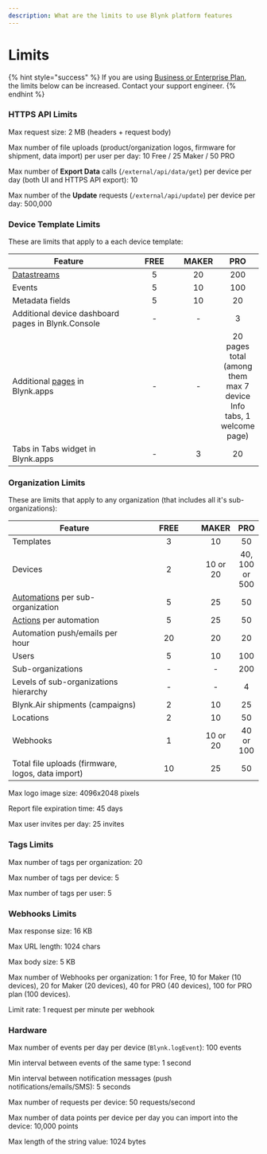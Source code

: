 ```yaml
---
description: What are the limits to use Blynk platform features
---
```


# Limits

{% hint style="success" %}
If you are using [Business or Enterprise Plan](https://blynk.io/pricing/business-plan), the limits below can be increased. Contact your support engineer.
{% endhint %}

###

### HTTPS API Limits

Max request size: 2 MB (headers + request body)

Max number of file uploads (product/organization logos, firmware for shipment, data import) per user per day: 10 Free / 25 Maker / 50 PRO

Max number of **Export Data** calls (`/external/api/data/get`) per device per day (both UI and HTTPS API export): 10

Max number of the **Update** requests (`/external/api/update`) per device per day: 500,000





### Device Template Limits

These are limits that apply to a each device template:

<table><thead><tr><th width="325">Feature</th><th width="125" align="center">FREE</th><th align="center">MAKER</th><th align="center">PRO</th></tr></thead><tbody><tr><td><a href="templates/datastreams/">Datastreams</a></td><td align="center">5</td><td align="center">20</td><td align="center">200</td></tr><tr><td>Events</td><td align="center">5</td><td align="center">10</td><td align="center">100</td></tr><tr><td>Metadata fields</td><td align="center">5</td><td align="center">10</td><td align="center">20</td></tr><tr><td>Additional device dashboard pages in Blynk.Console</td><td align="center">-</td><td align="center">-</td><td align="center">3</td></tr><tr><td>Additional <a href="https://docs.blynk.io/en/blynk.apps/pages">pages</a> in Blynk.apps </td><td align="center">-</td><td align="center">-</td><td align="center">20 pages total (among them max 7 device Info tabs, 1 welcome page)</td></tr><tr><td>Tabs in Tabs widget in Blynk.apps</td><td align="center">-</td><td align="center">3</td><td align="center">20</td></tr></tbody></table>



### Organization Limits

These are limits that apply to any organization (that includes all it's sub-organizations):

<table><thead><tr><th width="342">Feature</th><th width="134" align="center">FREE</th><th align="center">MAKER</th><th align="center">PRO</th></tr></thead><tbody><tr><td>Templates</td><td align="center">3</td><td align="center">10</td><td align="center">50</td></tr><tr><td>Devices</td><td align="center">2</td><td align="center">10 or 20</td><td align="center">40, 100 or 500</td></tr><tr><td><a href="../concepts/automations/">Automations</a> per sub-organization</td><td align="center">5</td><td align="center">25</td><td align="center">50</td></tr><tr><td><a href="https://docs.blynk.io/en/concepts/automations#actions">Actions</a> per automation</td><td align="center">5</td><td align="center">25</td><td align="center">50</td></tr><tr><td>Automation push/emails per hour</td><td align="center">20</td><td align="center">20</td><td align="center">20</td></tr><tr><td>Users</td><td align="center">5</td><td align="center">10</td><td align="center">100</td></tr><tr><td>Sub-organizations</td><td align="center">-</td><td align="center">-</td><td align="center">200</td></tr><tr><td>Levels of sub-organizations hierarchy</td><td align="center">-</td><td align="center">-</td><td align="center">4</td></tr><tr><td>Blynk.Air shipments (campaigns)</td><td align="center">2</td><td align="center">10</td><td align="center">25</td></tr><tr><td>Locations</td><td align="center">2</td><td align="center">10</td><td align="center">50</td></tr><tr><td>Webhooks</td><td align="center">1</td><td align="center">10 or 20</td><td align="center">40 or 100</td></tr><tr><td>Total file uploads (firmware, logos, data import)</td><td align="center">10</td><td align="center">25</td><td align="center">50</td></tr></tbody></table>



Max logo image size: 4096x2048 pixels

Report file expiration time: 45 days

Max user invites per day: 25 invites



### Tags Limits

Max number of tags per organization: 20

Max number of tags per device: 5

Max number of tags per user: 5



### Webhooks Limits

Max response size: 16 KB

Max URL length: 1024 chars

Max body size: 5 KB

Max number of Webhooks per organization: 1 for Free, 10 for Maker (10 devices), 20 for Maker (20 devices), 40 for PRO (40 devices), 100 for PRO plan (100 devices).

Limit rate: 1 request per minute per webhook



### Hardware

Max number of events per day per device (`Blynk.logEvent`): 100 events

Min interval between events of the same type: 1 second

Min interval between notification messages (push notifications/emails/SMS): 5 seconds

Max number of requests per device: 50 requests/second

Max number of data points per device per day you can import into the device: 10,000 points

Max length of the string value: 1024 bytes

